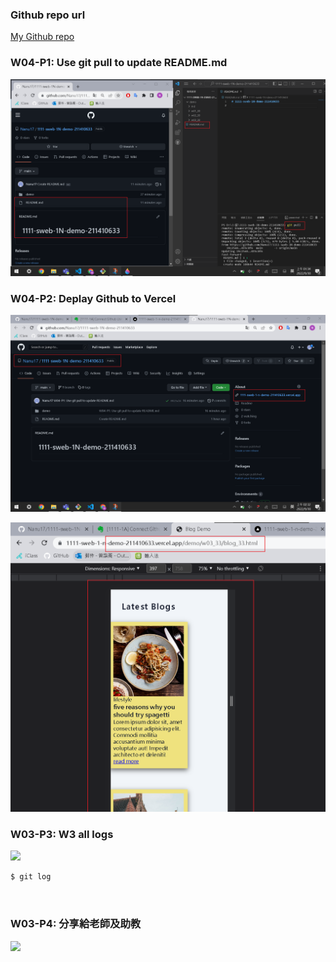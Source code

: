 ### Github repo url

[My Github repo](https://github.com/Nanu17/1111-sweb-1N-demo-211410633)

### W04-P1: Use git pull to update README.md

![](w04-p1.png)

### W04-P2: Deplay Github to Vercel

![](w04-p2-1.png)


![](w04-p2-2.png)

### W03-P3: W3 all logs

![](w03-p3.png)

```
$ git log



```
### W03-P4: 分享給老師及助教

![](w03-p4.png)